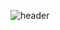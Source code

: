 ![header](https://capsule-render.vercel.app/api?height=400&text=Welcome!&desc=My%20GitHub%20Profile!&type=waving)

